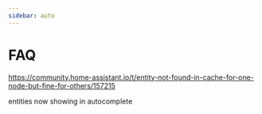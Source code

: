 ```yaml
---
sidebar: auto
---
```


# FAQ

https://community.home-assistant.io/t/entity-not-found-in-cache-for-one-node-but-fine-for-others/157215

entities now showing in autocomplete
